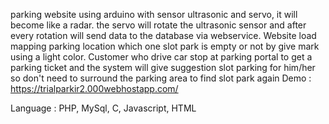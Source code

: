 parking website using arduino with sensor ultrasonic and servo, it will become like a radar. the servo will rotate the ultrasonic sensor and after every rotation will send data to the database via webservice. Website load mapping parking location which one slot park is empty or not by give mark using a light color. Customer who drive car stop at parking portal to get a parking ticket and the system will give suggestion slot parking for him/her so don't need to surround the parking area to find slot park again
Demo : https://trialparkir2.000webhostapp.com/

Language : PHP, MySql, C, Javascript, HTML
